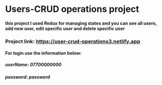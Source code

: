 # Users-CRUD operations project
#### this project I used Redux for managing states and you can see all users, add new user, edit specific user and delete specific user

### Project link: https://user-crud-operations3.netlify.app

#### For login use the information below:
##### userName: 07700000000
##### password: password
